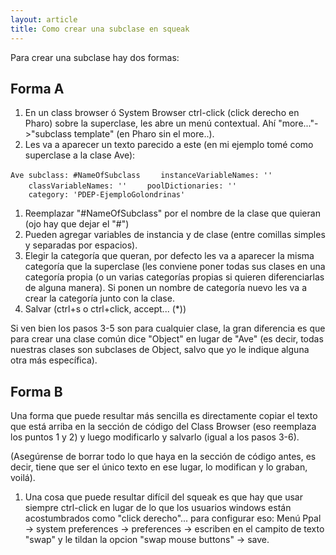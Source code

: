 ```yaml
---
layout: article
title: Como crear una subclase en squeak
---
```

Para crear una subclase hay dos formas:

Forma A
-------

1.  En un class browser ó System Browser ctrl-click (click derecho en Pharo) sobre la superclase, les abre un menú contextual. Ahí "more..."-&gt;"subclass template" (en Pharo sin el more..).
2.  Les va a aparecer un texto parecido a este (en mi ejemplo tomé como superclase a la clase Ave):

`Ave subclass: #NameOfSubclass`
`    instanceVariableNames: ''`
`    classVariableNames: ''`
`    poolDictionaries: ''`
`    category: 'PDEP-EjemploGolondrinas'`

1.  Reemplazar "\#NameOfSubclass" por el nombre de la clase que quieran (ojo hay que dejar el "\#")
2.  Pueden agregar variables de instancia y de clase (entre comillas simples y separadas por espacios).
3.  Elegir la categoría que queran, por defecto les va a aparecer la misma categoría que la superclase (les conviene poner todas sus clases en una categoría propia (o un varias categorías propias si quieren diferenciarlas de alguna manera). Si ponen un nombre de categoría nuevo les va a crear la categoría junto con la clase.
4.  Salvar (ctrl+s o ctrl+click, accept... (\*))

Si ven bien los pasos 3-5 son para cualquier clase, la gran diferencia es que para crear una clase común dice "Object" en lugar de "Ave" (es decir, todas nuestras clases son subclases de Object, salvo que yo le indique alguna otra más específica).

Forma B
-------

Una forma que puede resultar más sencilla es directamente copiar el texto que está arriba en la sección de código del Class Browser (eso reemplaza los puntos 1 y 2) y luego modificarlo y salvarlo (igual a los pasos 3-6).

(Asegúrense de borrar todo lo que haya en la sección de código antes, es decir, tiene que ser el único texto en ese lugar, lo modifican y lo graban, voilá).

1. Una cosa que puede resultar difícil del squeak es que hay que usar siempre ctrl-click en lugar de lo que los usuarios windows están acostumbrados como "click derecho"... para configurar eso: Menú Ppal -&gt; system preferences -&gt; preferences -&gt; escriben en el campito de texto "swap" y le tildan la opcion "swap mouse buttons" -&gt; save.
